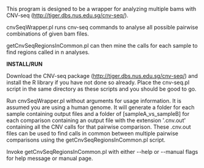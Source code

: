 This program is designed to be a wrapper for analyzing multiple bams with CNV-seq (http://tiger.dbs.nus.edu.sg/cnv-seq/).

cnvSeqWrapper.pl runs cnv-seq commands to analyse all possible pairwise combinations of given bam files.

getCnvSeqRegionsInCommon.pl can then mine the calls for each sample to find regions called in n analyses. 

__INSTALL/RUN__

Download the CNV-seq package (http://tiger.dbs.nus.edu.sg/cnv-seq/) and install the R library if you have not done so already. Place the cnv-seq.pl script in the same directory as these scripts and you should be good to go.  

Run cnvSeqWrapper.pl without arguments for usage information. It is assumed you are using a human genome.
 It will generate a folder for each sample containing output files and a folder of [sampleA_vs_sampleB] for each comparison containing an output file with the extension '.cnv.out' containing all the CNV calls for that pairwise comparison. These .cnv.out files can be used to find calls in common between multiple pairwise comparisons using the getCnvSeqRegionsInCommon.pl script. 

Invoke getCnvSeqRegionsInCommon.pl with either --help or --manual flags for help message or manual page. 
